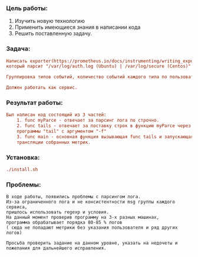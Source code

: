 ### Цель работы:
1) Изучить новую технологию 
2) Применить имеющиеся знания в написании кода
3) Решить поставленную задачу.

### Задача:
```ini
Написать exporter(https://prometheus.io/docs/instrumenting/writing_exporters/) на golang, 
который парсит "/var/log/auth.log (Ubuntu) | /var/log/secure (Centos)" 

Группировка типов событий, количество событий каждого типа по пользователям. 

Должен работать как сервис. 

```

### Результат работы:
```ini
Был написан код состоящий из 3 частей:
    1. func myParce - отвечает за парсинг лога по строчно. 
    2. func tails - отвечает за поставку строк в функцию myParce через инициализацию 
    программы "tail" с аргументом "-f"
    3. func main - основная функция вызывающая func tails и запускающая web сервер для 
    трансляции собранных метрик.
```

### Установка:
```ini
./install.sh
```

### Проблемы:
 
```
В ходе работы, появились проблемы с парсингом лога.
Из-за ограниченного лога и не консистентности msg группы каждого сервиса, 
пришлось использовать regexp и условия.
На данный момент проверив программу на 3-х разных машинах, 
программа обрабатывает порядка 80-85 % логов 
( сюда не попадают метрики без указания пользователя и ряд других логов)
```
```
Просьба проверить задание на данном уровне, указать на недочеты и пожелания для дальнейшего исправления.
```
